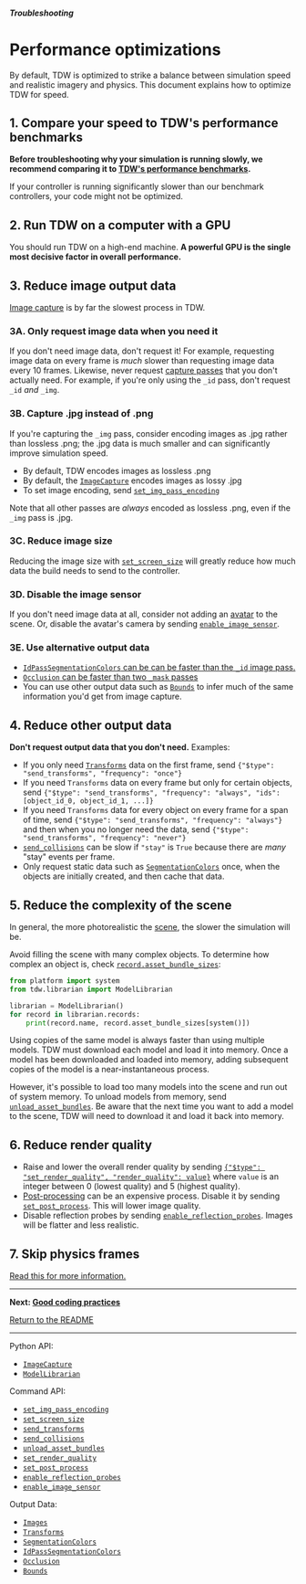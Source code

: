 ##### Troubleshooting

# Performance optimizations

By default, TDW is optimized to strike a balance between simulation speed and realistic imagery and physics. This document explains how to optimize TDW for speed.

## 1. Compare your speed to TDW's performance benchmarks

**Before troubleshooting why your simulation is running slowly, we recommend comparing it to [TDW's performance benchmarks](../../benchmark/benchmark.md).** 

If your controller is running significantly slower than our benchmark controllers, your code might not be optimized.

## 2. Run TDW on a computer with a GPU

You should run TDW on a high-end machine. **A powerful GPU is the single most decisive factor in overall performance.**

## 3. Reduce image output data

[Image capture](../core_concepts/images.md) is by far the slowest process in TDW.

### 3A. Only request image data when you need it

If you don't need image data, don't request it! For example, requesting image data on every frame is *much* slower than requesting image data every 10 frames. Likewise, never request [capture passes](../visual_perception/overview.md) that you don't actually need. For example, if you're only using the `_id` pass, don't request `_id` *and* `_img`.

### 3B. Capture .jpg instead of .png

If you're capturing the `_img` pass, consider encoding images as .jpg rather than lossless .png; the .jpg data is much smaller and can significantly improve simulation speed.

- By default, TDW encodes images as lossless .png
- By default, the [`ImageCapture`](../../python/add_ons/image_capture.md) encodes images as lossy .jpg
- To set image encoding, send [`set_img_pass_encoding`](../../api/command_api.md#set_img_pass_encoding)

Note that all other passes are *always* encoded as lossless .png, even if the `_img` pass is .jpg.

### 3C. Reduce image size

Reducing the image size with [`set_screen_size`](../../api/command_api.md#set_screen_size) will greatly reduce how much data the build needs to send to the controller.

### 3D. Disable the image sensor

If you don't need image data at all, consider not adding an [avatar](../core_concepts/avatars.md) to the scene. Or, disable the avatar's camera by sending [`enable_image_sensor`](../../api/command_api.md#enable_image_sensor).

### 3E. Use alternative output data

- [`IdPassSegmentationColors` can be can be faster than the `_id` image pass.](../visual_perception/id.md) 
- [`Occlusion` can be faster than two `_mask` passes](../visual_perception/occlusion.md)
- You can use other output data such as [`Bounds`](../scene_setup_low_level/bounds.md) to infer much of the same information you'd get from image capture.

## 4. Reduce other output data

**Don't request output data that you don't need.** Examples:

- If you only need [`Transforms`](../../api/output_data.md#Transforms) data on the first frame, send `{"$type": "send_transforms", "frequency": "once"}`
- If you need `Transforms` data on every frame but only for certain objects, send `{"$type": "send_transforms", "frequency": "always", "ids": [object_id_0, object_id_1, ...]}`
- If you need `Transforms` data for every object on every frame for a span of time, send `{"$type": "send_transforms", "frequency": "always"}` and then when you no longer need the data, send  `{"$type": "send_transforms", "frequency": "never"}` 
- [`send_collisions`](../../api/command_api.md#send_collisions) can be slow if `"stay"` is `True` because there are *many* "stay" events per frame.
- Only request static data such as [`SegmentationColors`](../../api/output_data.md#SegmentationColors) once, when the objects are initially created, and then cache that data.

## 5. Reduce the complexity of the scene

In general, the more photorealistic the [scene](../core_concepts/scenes.md), the slower the simulation will be.

Avoid filling the scene with many complex objects. To determine how complex an object is, check [`record.asset_bundle_sizes`](../../python/librarian/model_librarian.md):

```python
from platform import system
from tdw.librarian import ModelLibrarian

librarian = ModelLibrarian()
for record in librarian.records:
    print(record.name, record.asset_bundle_sizes[system()])
```

Using copies of the same model is always faster than using multiple models. TDW must download each model and load it into memory. Once a model has been downloaded and loaded into memory, adding subsequent copies of the model is a near-instantaneous process.

However, it's possible to load too many models into the scene and run out of system memory. To unload models from memory, send [`unload_asset_bundles`](../../api/command_api.md#unload_asset_bundles). Be aware that the next time you want to add a model to the scene, TDW will need to download it and load it back into memory.

## 6. Reduce render quality

- Raise and lower the overall render quality by sending [`{"$type": "set_render_quality", "render_quality": value}`](../../api/command_api.md#set_render_quality) where `value` is an integer between 0 (lowest quality) and 5 (highest quality).
- [Post-processing](../photorealism/post_processing.md) can be an expensive process. Disable it by sending [`set_post_process`](../../api/command_api.md#set_post_process). This will lower image quality.
- Disable reflection probes by sending [`enable_reflection_probes`](../../api/command_api.md#enable_reflection_probes). Images will be flatter and less realistic.

## 7. Skip physics frames

[Read this for more information.](../physx/step_physics.md)

***

**Next: [Good coding practices](good_coding_practices.md)**

[Return to the README](../../../README.md)

***

Python API:

- [`ImageCapture`](../../python/add_ons/image_capture.md) 
- [`ModelLibrarian`](../../python/librarian/model_librarian.md) 

Command API:

- [`set_img_pass_encoding`](../../api/command_api.md#set_img_pass_encoding)
- [`set_screen_size`](../../api/command_api.md#set_screen_size)
- [`send_transforms`](../../api/command_api.md#send_transforms)
- [`send_collisions`](../../api/command_api.md#send_collisions)
- [`unload_asset_bundles`](../../api/command_api.md#unload_asset_bundles)
- [`set_render_quality`](../../api/command_api.md#set_render_quality)
- [`set_post_process`](../../api/command_api.md#set_post_process)
- [`enable_reflection_probes`](../../api/command_api.md#enable_reflection_probes)
- [`enable_image_sensor`](../../api/command_api.md#enable_image_sensor)

Output Data:

- [`Images`](../../api/output_data.md#Images)
- [`Transforms`](../../api/output_data.md#Transforms)
- [`SegmentationColors`](../../api/output_data.md#SegmentationColors)
- [`IdPassSegmentationColors`](../../api/output_data.md#IdPassSegmentationColors)
- [`Occlusion`](../../api/output_data.md#Occlusion)
- [`Bounds`](../../api/output_data.md#Bounds)